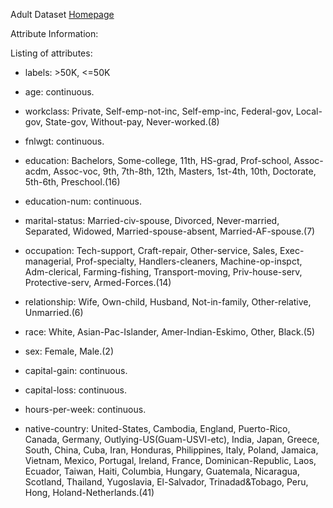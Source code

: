 Adult Dataset [Homepage](http://archive.ics.uci.edu/ml/datasets/Adult)

Attribute Information:

Listing of attributes:   
- labels: >50K, <=50K  


- age: continuous.
- workclass: Private, Self-emp-not-inc, Self-emp-inc, Federal-gov, Local-gov, State-gov, Without-pay, Never-worked.(8)   
- fnlwgt: continuous.  
- education: Bachelors, Some-college, 11th, HS-grad, Prof-school, Assoc-acdm, Assoc-voc, 9th, 7th-8th, 12th, Masters, 1st-4th, 10th, Doctorate, 5th-6th, Preschool.(16)  
- education-num: continuous.  
- marital-status: Married-civ-spouse, Divorced, Never-married, Separated, Widowed, Married-spouse-absent, Married-AF-spouse.(7)  
- occupation: Tech-support, Craft-repair, Other-service, Sales, Exec-managerial, Prof-specialty, Handlers-cleaners, Machine-op-inspct, Adm-clerical, Farming-fishing, Transport-moving, Priv-house-serv, Protective-serv, Armed-Forces.(14)  
- relationship: Wife, Own-child, Husband, Not-in-family, Other-relative, Unmarried.(6)  
- race: White, Asian-Pac-Islander, Amer-Indian-Eskimo, Other, Black.(5)  
- sex: Female, Male.(2)  
- capital-gain: continuous.  
- capital-loss: continuous.  
- hours-per-week: continuous.  
- native-country: United-States, Cambodia, England, Puerto-Rico, Canada, Germany, Outlying-US(Guam-USVI-etc), India, Japan, Greece, South, China, Cuba, Iran, Honduras, Philippines, Italy, Poland, Jamaica, Vietnam, Mexico, Portugal, Ireland, France, Dominican-Republic, Laos, Ecuador, Taiwan, Haiti, Columbia, Hungary, Guatemala, Nicaragua, Scotland, Thailand, Yugoslavia, El-Salvador, Trinadad&Tobago, Peru, Hong, Holand-Netherlands.(41)  

